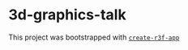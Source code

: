 # 3d-graphics-talk

This project was bootstrapped with [`create-r3f-app`](https://github.com/utsuboco/create-r3f-app)
